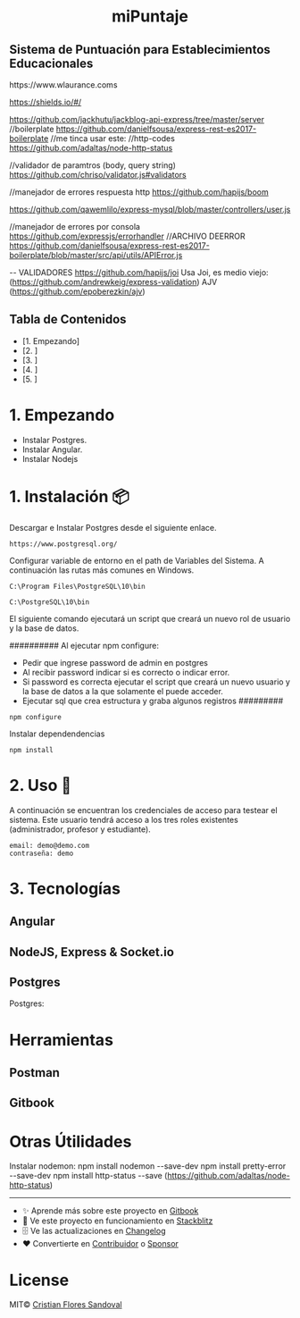 <h1 align="center">
    miPuntaje
</h1>
<h2>
    Sistema de Puntuación para Establecimientos Educacionales
</h2>
https://www.wlaurance.coms

https://shields.io/#/

https://github.com/jackhutu/jackblog-api-express/tree/master/server
//boilerplate
https://github.com/danielfsousa/express-rest-es2017-boilerplate
//me tinca usar este:
//http-codes
https://github.com/adaltas/node-http-status

//validador de paramtros (body, query string)
https://github.com/chriso/validator.js#validators


//manejador de errores respuesta http
https://github.com/hapijs/boom

https://github.com/qawemlilo/express-mysql/blob/master/controllers/user.js

//manejador de errores por consola
https://github.com/expressjs/errorhandler
//ARCHIVO DEERROR
https://github.com/danielfsousa/express-rest-es2017-boilerplate/blob/master/src/api/utils/APIError.js


-- VALIDADORES
https://github.com/hapijs/joi
Usa Joi, es medio viejo: (https://github.com/andrewkeig/express-validation)
AJV (https://github.com/epoberezkin/ajv)

## Tabla de Contenidos
- [1. Empezando]
- [2. ]
- [3. ]
- [4. ]
- [5. ]

# 1. Empezando

+ Instalar Postgres.
+ Instalar Angular.
+ Instalar Nodejs

# 1. Instalación 📦

Descargar e Instalar Postgres desde el siguiente enlace.
```
https://www.postgresql.org/
```
Configurar variable de entorno en el path de Variables del Sistema. A continuación las rutas más comunes en Windows.

```
C:\Program Files\PostgreSQL\10\bin
```

```
C:\PostgreSQL\10\bin
```



El siguiente comando ejecutará un script que creará un nuevo rol de usuario y la base de datos.

##########
Al ejecutar npm configure:
+ Pedir que ingrese password de admin en postgres
+ Al recibir password indicar si es correcto o indicar error.
+ Si password es correcta ejecutar el script que creará un nuevo usuario y la base de datos a la que solamente el puede acceder.
+ Ejecutar sql que crea estructura y graba algunos registros
#########

```
npm configure
```

Instalar dependendencias
```
npm install
```
# 2. Uso 🚀

A continuación se encuentran los credenciales de acceso para testear el sistema. Este usuario tendrá acceso a los tres roles existentes (administrador, profesor y estudiante).

```
email: demo@demo.com
contraseña: demo
```


# 3. Tecnologías

## Angular

## NodeJS, Express & Socket&#46;io

## Postgres

Postgres:


# Herramientas

## Postman

## Gitbook

# Otras Útilidades
Instalar nodemon:
npm install nodemon --save-dev
npm install pretty-error --save-dev
npm install http-status --save (https://github.com/adaltas/node-http-status)

---

- ✨ Aprende más sobre este proyecto en [Gitbook](https://ngxs.gitbooks.io/ngxs/)
- 🚀 Ve este proyecto en funcionamiento en [Stackblitz](https://stackblitz.com/edit/ngxs-simple)
- 🗄  Ve las actualizaciones en [Changelog](CHANGELOG.md)
- ❤️ Convertierte en [Contribuidor](docs/community/contributors.md) o [Sponsor](/docs/community/sponsors.md)

# License

MIT© [Cristian Flores Sandoval](https://github.com/cristianfloresee)
